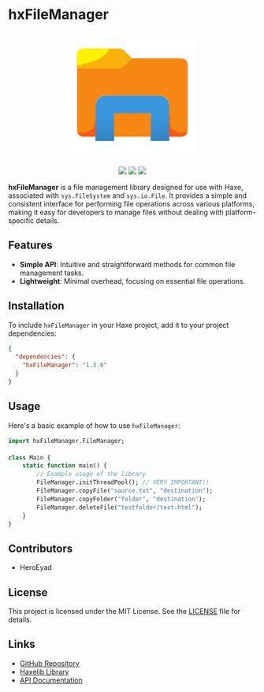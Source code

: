 # hxFileManager

<p align="center">
  <img src="hxfilemanagerlogo.png" width="256" />
</p>

<p align="center">
  <img src="https://img.shields.io/github/repo-size/HeroEyad/hxFileManager" />
  <img src="https://badgen.net/github/stars/HeroEyad/hxFileManager" />
  <img src="https://badgen.net/badge/license/MIT/green" />
</p>

**hxFileManager** is a file management library designed for use with Haxe, associated with `sys.FileSystem` and `sys.io.File`. It provides a simple and consistent interface for performing file operations across various platforms, making it easy for developers to manage files without dealing with platform-specific details.

## Features

- **Simple API**: Intuitive and straightforward methods for common file management tasks.
- **Lightweight**: Minimal overhead, focusing on essential file operations.

## Installation

To include `hxFileManager` in your Haxe project, add it to your project dependencies:

```json
{
  "dependencies": {
    "hxFileManager": "1.3.0"
  }
}
````

## Usage

Here's a basic example of how to use `hxFileManager`:

```haxe
import hxFileManager.FileManager;

class Main {
    static function main() {
        // Example usage of the library
        FileManager.initThreadPool(); // VERY IMPORTANT!!
        FileManager.copyFile("source.txt", "destination");
        FileManager.copyFolder("folder", "destination");
        FileManager.deleteFile("testfolder/test.html");
    }
}
```

## Contributors

* HeroEyad

## License

This project is licensed under the MIT License. See the [LICENSE](LICENSE) file for details.

## Links

* [GitHub Repository](https://github.com/HeroEyad/hxFileManager)
* [Haxelib Library](https://lib.haxe.org/p/hxFileManager/)
* [API Documentation](https://www.heroeyad.xyz/hxFileManagerAPI/)

```